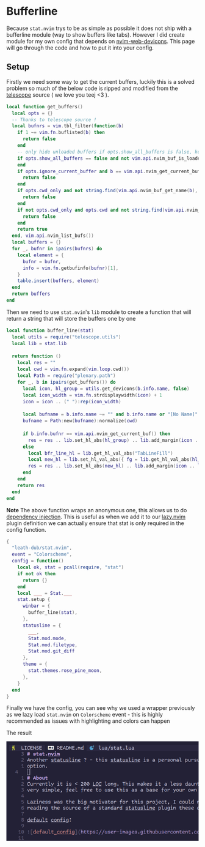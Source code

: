 # Bufferline

Because `stat.nvim` trys to be as simple as possible it does not ship with a bufferline module (way to show buffers like tabs). However I did
create module for my own config that depends on [nvim-web-devicons](https://github.com/nvim-tree/nvim-web-devicons). This page will go through
the code and how to put it into your config.

## Setup

Firstly we need some way to get the current buffers, luckily this is a solved problem so much of the below code is ripped and modified from the
[telescope](https://github.com/nvim-telescope/telescope.nvim) source ( we love you teej <3 ).

```lua
local function get_buffers()
  local opts = {}
  -- Thanks to telescope source !
  local bufnrs = vim.tbl_filter(function(b)
    if 1 ~= vim.fn.buflisted(b) then
      return false
    end
    -- only hide unloaded buffers if opts.show_all_buffers is false, keep them listed if true or nil
    if opts.show_all_buffers == false and not vim.api.nvim_buf_is_loaded(b) then return false
    end
    if opts.ignore_current_buffer and b == vim.api.nvim_get_current_buf() then
      return false
    end
    if opts.cwd_only and not string.find(vim.api.nvim_buf_get_name(b), vim.loop.cwd(), 1, true) then
      return false
    end
    if not opts.cwd_only and opts.cwd and not string.find(vim.api.nvim_buf_get_name(b), opts.cwd, 1, true) then
      return false
    end
    return true
  end, vim.api.nvim_list_bufs())
  local buffers = {}
  for _, bufnr in ipairs(bufnrs) do
    local element = {
      bufnr = bufnr,
      info = vim.fn.getbufinfo(bufnr)[1],
    }
    table.insert(buffers, element)
  end
  return buffers
end
```

Then we need to use `stat.nvim`'s `lib` module to create a function that will return a string that will store the buffers one by one

```lua
local function buffer_line(stat)
  local utils = require("telescope.utils")
  local lib = stat.lib

  return function ()
    local res = ""
    local cwd = vim.fn.expand(vim.loop.cwd())
    local Path = require("plenary.path")
    for _, b in ipairs(get_buffers()) do
      local icon, hl_group = utils.get_devicons(b.info.name, false)
      local icon_width = vim.fn.strdisplaywidth(icon) + 1
      icon = icon .. (" "):rep(icon_width)

      local bufname = b.info.name ~= "" and b.info.name or "[No Name]"
      bufname = Path:new(bufname):normalize(cwd)

      if b.info.bufnr == vim.api.nvim_get_current_buf() then
        res = res .. lib.set_hl_abs(hl_group) .. lib.add_margin(icon .. lib.unset_hl() .. bufname, 1) .. lib.set_hl_abs("TabLineFill")
      else
        local bfr_line_hl = lib.get_hl_val_abs("TabLineFill")
        local new_hl = lib.set_hl_val_abs({ fg = lib.get_hl_val_abs(hl_group).fg, bg = bfr_line_hl.bg })
        res = res .. lib.set_hl_abs(new_hl) .. lib.add_margin(icon .. lib.set_hl_abs("TabLineFill") .. bufname, 1)
      end
    end
    return res
  end
end
```
**Note** The above function wraps an anonymous one, this allows us to do [dependency injection](https://en.wikipedia.org/wiki/Dependency_injection). This is useful as when we add it to our [lazy.nvim](https://github.com/folke/lazy.nvim) plugin definition we can actually ensure that stat is only required in the config function.

```lua
{
  "leath-dub/stat.nvim",
  event = "Colorscheme",
  config = function()
    local ok, stat = pcall(require, "stat")
    if not ok then
      return {}
    end
    local ___ = Stat.___
    stat.setup {
      winbar = {
        buffer_line(stat),
      },
      statusline = {
        ___,
        Stat.mod.mode,
        Stat.mod.filetype,
        Stat.mod.git_diff
      },
      theme = {
        stat.themes.rose_pine_moon,
      },
    }
  end
}
```

Finally we have the config, you can see why we used a wrapper previously as we lazy load `stat.nvim` on `Colorscheme` event - this is highly recommended as issues with highlighting and colors can happen

The result

![Buffer line](https://github.com/leath-dub/stat.nvim/blob/main/assets/bufferline.png?raw=true)
